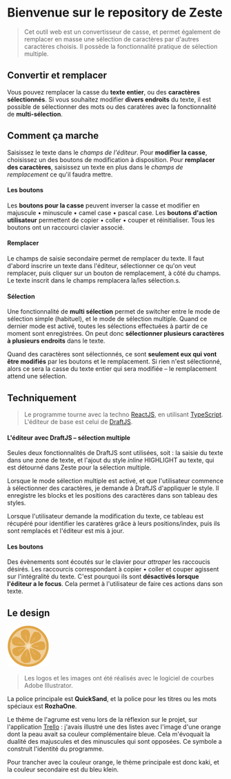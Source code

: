 # Bienvenue sur le repository de Zeste
> Cet outil web est un convertisseur de casse, et permet également de remplacer en masse une sélection de caractères par d'autres caractères choisis. Il possède la fonctionnalité pratique de sélection multiple.

## Convertir et remplacer
Vous pouvez remplacer la casse du **texte entier**, ou des **caractères sélectionnés**.
Si vous souhaitez modifier **divers endroits** du texte, il est possible de sélectionner des mots ou des caratères avec la fonctionnalité de **multi-sélection**.

## Comment ça marche
Saisissez le texte dans le *champs de l'éditeur*. Pour **modifier la casse**, choisissez un des boutons de modification à disposition. Pour **remplacer des caractères**, saisissez un texte en plus dans le *champs de remplacement* ce qu'il faudra mettre.

#### Les boutons
Les **boutons pour la casse** peuvent inverser la casse et modifier en majuscule • minuscule • camel case • pascal case.
Les **boutons d'action utilisateur** permettent de copier • coller • couper et réinitialiser.
Tous les boutons ont un raccourci clavier associé.

#### Remplacer
Le champs de saisie secondaire permet de remplacer du texte. Il faut d'abord inscrire un texte dans l'éditeur, sélectionner ce qu'on veut remplacer, puis cliquer sur un bouton de remplacement, à côté du champs. Le texte inscrit dans le champs remplacera la/les sélection.s.

#### Sélection
Une fonctionnalité de **multi sélection** permet de switcher entre le mode de sélection simple (habituel), et le mode de sélection multiple. Quand ce dernier mode est activé, toutes les sélections effectuées à partir de ce moment sont enregistrées. On peut donc **sélectionner plusieurs caractères à plusieurs endroits** dans le texte.

Quand des caractères sont sélectionnés, ce sont **seulement eux qui vont être modifiés** par les boutons et le remplacement. Si rien n'est sélectionné, alors ce sera la casse du texte entier qui sera modifiée – le remplacement attend une sélection.

## Techniquement
> Le programme tourne avec la techno [ReactJS](https://react.dev/), en utilisant [TypeScript](https://www.typescriptlang.org/). L'éditeur de base est celui de [DraftJS](https://draftjs.org/).

#### L'éditeur avec DraftJS – sélection multiple
Seules deux fonctionnalités de DraftJS sont utilisées, soit : la saisie du texte dans une zone de texte, et l'ajout du style *inline* HIGHLIGHT au texte, qui est détourné dans Zeste pour la sélection multiple.

Lorsque le mode sélection multiple est activé, et que l'utilisateur commence à sélectionner des caractères, je demande à DraftJS d'appliquer le style. Il enregistre les blocks et les positions des caractères dans son tableau des styles.

Lorsque l'utilisateur demande la modification du texte, ce tableau est récupéré pour identifier les caratères grâce à leurs positions/index, puis ils sont remplacés et l'éditeur est mis à jour.

#### Les boutons 
Des évènements sont écoutés sur le clavier pour *attraper* les raccoucis désirés.
Les raccourcis correspondant à copier • coller et couper agissent sur l'intégralité du texte. C'est pourquoi ils sont **désactivés lorsque l'éditeur a le focus**. Cela permet à l'utilisateur de faire ces actions dans son texte.

## Le design
![Logo Zeste](/public/favicon96.png)
> Les logos et les images ont été réalisés avec le logiciel de courbes Adobe Illustrator.

La police principale est **QuickSand**, et la police pour les titres ou les mots spéciaux est **RozhaOne**.

Le thème de l'agrume est venu lors de la réflexion sur le projet, sur l'application [Trello](https://trello.com/fr) : j'avais illustré une des listes avec l'image d'une orange dont la peau avait sa couleur complémentaire bleue. Cela m'évoquait la dualité des majuscules et des minuscules qui sont opposées. Ce symbole a construit l'identité du programme.

Pour trancher avec la couleur orange, le thème principale est donc kaki, et la couleur secondaire est du bleu klein.